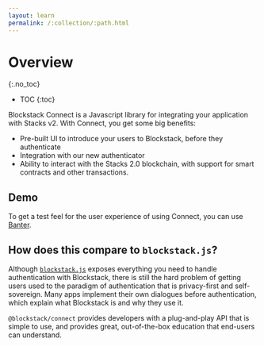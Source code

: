 ```yaml
---
layout: learn
permalink: /:collection/:path.html
---
```

# Overview
{:.no_toc}

* TOC
{:toc}

Blockstack Connect is a Javascript library for integrating your application with Stacks v2. With Connect, you get some big benefits:

- Pre-built UI to introduce your users to Blockstack, before they authenticate
- Integration with our new authenticator
- Ability to interact with the Stacks 2.0 blockchain, with support for smart contracts and other transactions.

## Demo

To get a test feel for the user experience of using Connect, you can use [Banter](https://banter.pub).

## How does this compare to `blockstack.js`?

Although [`blockstack.js`](https://github.com/blockstack/blockstack.js) exposes everything you need to handle authentication with Blockstack, there is still the hard problem of getting users used to the paradigm of authentication that is privacy-first and self-sovereign. Many apps implement their own dialogues before authentication, which explain what Blockstack is and why they use it.

`@blockstack/connect` provides developers with a plug-and-play API that is simple to use, and provides great, out-of-the-box education that end-users can understand.